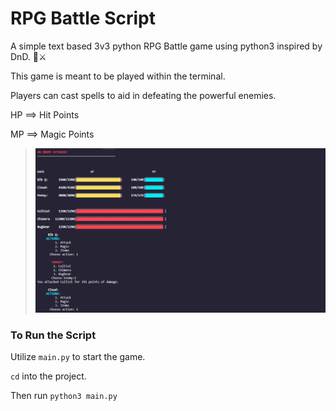 ﻿# RPG Battle Script 

A simple text based 3v3 python RPG Battle game using python3 inspired by DnD. 🐲⚔️

This game is meant to be played within the terminal. 

Players can cast spells to aid in defeating the powerful enemies.

HP ==> Hit Points


MP ==> Magic Points

> ![screenshot](battle.PNG)

### To Run the Script
Utilize `main.py` to start the game.

```cd``` into the project.


Then run ```python3 main.py```
